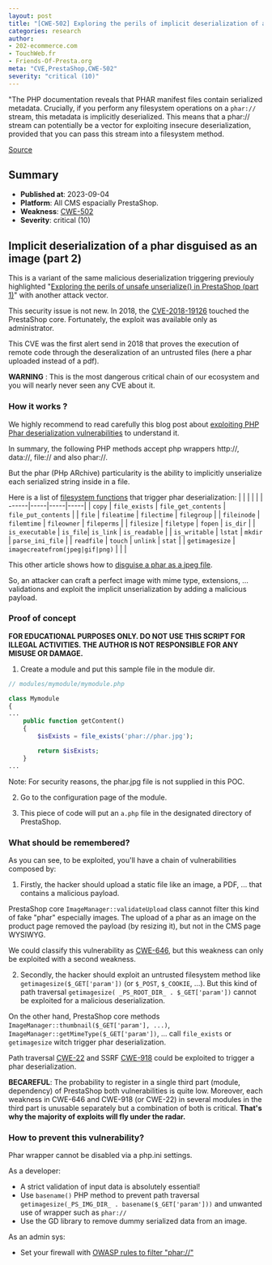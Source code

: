 ```yaml
---
layout: post
title: "[CWE-502] Exploring the perils of implicit deserialization of a phar in PrestaShop (part 2)"
categories: research
author:
- 202-ecommerce.com
- TouchWeb.fr
- Friends-Of-Presta.org
meta: "CVE,PrestaShop,CWE-502"
severity: "critical (10)"
---
```


"The PHP documentation reveals that PHAR manifest files contain serialized metadata. Crucially, if you perform any filesystem operations on a `phar://` stream, this metadata is implicitly deserialized. This means that a phar:// stream can potentially be a vector for exploiting insecure deserialization, provided that you can pass this stream into a filesystem method. 

[Source](https://portswigger.net/web-security/deserialization/exploiting#phar-deserialization)

## Summary

* **Published at**: 2023-09-04
* **Platform**: All CMS espacially PrestaShop. 
* **Weakness**: [CWE-502](https://cwe.mitre.org/data/definitions/502.html)
* **Severity**: critical (10)


## Implicit deserialization of a phar disguised as an image (part 2)


This is a variant of the same malicious deserialization triggering previouly highlighted "[Exploring the perils of unsafe unserialize() in PrestaShop (part 1)](https://security.friendsofpresta.org/research/2023/08/28/deserialization-untrusted-data-CWE-502-part1.html)" with another attack vector.

This security issue is not new. In 2018, the [CVE-2018-19126](https://github.com/farisv/PrestaShop-CVE-2018-19126) touched the PrestaShop core. Fortunately, the exploit was available only as administrator.

This CVE was the first alert send in 2018 that proves the execution of remote code through the deseralization of an untrusted files (here a phar uploaded instead of a pdf).

**WARNING** : This is the most dangerous critical chain of our ecosystem and you will nearly never seen any CVE about it.

### How it works ?

We highly recommend to read carefully this blog post about [exploiting PHP Phar deserialization vulnerabilities](https://www.keysight.com/blogs/tech/nwvs/2020/07/23/exploiting-php-phar-deserialization-vulnerabilities-part-1) to understand it.

In summary, the following PHP methods accept php wrappers http://, data://, file:// and also phar://.

But the phar (PHp ARchive) particularity is the ability to implicitly unserialize each serialized string inside in a file.

Here is a list of [filesystem functions](https://www.php.net/manual/en/ref.filesystem.php) that trigger phar deserialization:
| | |  | |
| ------|-----|-----|-----|
| `copy` | `file_exists` | `file_get_contents` | `file_put_contents` |
| `file` | `fileatime` | `filectime` | `filegroup` |
| `fileinode` | `filemtime` | `fileowner` | `fileperms` |
| `filesize` | `filetype` | `fopen` | `is_dir` |
| `is_executable` | `is_file`| `is_link` | `is_readable` |
| `is_writable` | `lstat` | `mkdir` | `parse_ini_file` |
| `readfile` | `touch` | `unlink` | `stat` | 
| `getimagesize` | `imagecreatefrom(jpeg|gif|png)` | | |

This other article shows how to [disguise a phar as a jpeg file](https://www.nc-lp.com/blog/disguise-phar-packages-as-images).

So, an attacker can craft a perfect image with mime type, extensions, ... validations and exploit the implicit unserialization by adding a malicious payload.

### Proof of concept

**FOR EDUCATIONAL PURPOSES ONLY. DO NOT USE THIS SCRIPT FOR ILLEGAL ACTIVITIES. THE AUTHOR IS NOT RESPONSIBLE FOR ANY MISUSE OR DAMAGE.**

1. Create a module and put this sample file in the module dir.

```php
// modules/mymodule/mymodule.php

class Mymodule
{
...
    public function getContent()
    {
        $isExists = file_exists('phar://phar.jpg');

        return $isExists;
    }
...
```
Note: For security reasons, the phar.jpg file is not supplied in this POC.

2. Go to the configuration page of the module.

3. This piece of code will put an `a.php` file in the designated directory of PrestaShop.


### What should be remembered?

As you can see, to be exploited, you'll have a chain of vulnerabilities composed by:

1. Firstly, the hacker should upload a static file like an image, a PDF, ... that contains a malicious payload.

PrestaShop core `ImageManager::validateUpload` class cannot filter this kind of fake "phar" especially images. The upload of a phar as an image on the product page removed the payload (by resizing it), but not in the CMS page WYSIWYG.

We could classify this vulnerability as [CWE-646](https://cwe.mitre.org/data/definitions/646.html), but this weakness can only be exploited with a second weakness.

2. Secondly, the hacker should exploit an untrusted filesystem method like `getimagesize($_GET['param'])` (or `$_POST`, `$_COOKIE`, ...). But this kind of path traversal `getimagesize( _PS_ROOT_DIR_ . $_GET['param'])` cannot be exploited for a malicious deserialization. 

On the other hand, PrestaShop core methods `ImageManager::thumbnail($_GET['param'], ...)`, `ImageManager::getMimeType($_GET['param'])`, ... call `file_exists` or `getimagesize` witch trigger phar deserialization.

Path traversal [CWE-22](https://cwe.mitre.org/data/definitions/22.html) and SSRF [CWE-918](https://cwe.mitre.org/data/definitions/918.html) could be exploited to trigger a phar deserialization.


**BECAREFUL**: The probability to register in a single third part (module, dependency) of PrestaShop both vulnerabilities is quite low. Moreover, each weakness in CWE-646 and CWE-918 (or CWE-22) in several modules in the third part is unusable separately but a combination of both is critical. **That's why the majority of exploits will fly under the radar.**

### How to prevent this vulnerability?

Phar wrapper cannot be disabled via a php.ini settings.

As a developer:
* A strict validation of input data is absolutely essential!
* Use `basename()` PHP method to prevent path traversal `getimagesize(_PS_IMG_DIR_ . basename($_GET['param']))` and unwanted use of wrapper such as `phar://`
* Use the GD library to remove dummy serialized data from an image.

As an admin sys:
* Set your firewall with [OWASP rules to filter "phar://"](https://github.com/coreruleset/coreruleset/blob/e36f27e1429a841e91996f4a521d40c996ec74eb/rules/REQUEST-933-APPLICATION-ATTACK-PHP.conf#L213)

